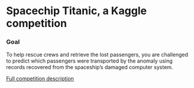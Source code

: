 # Spacechip Titanic, a Kaggle competition



### Goal

To help rescue crews and retrieve the lost passengers, you are challenged to predict which passengers were transported by the anomaly using records recovered from the spaceship’s damaged computer system.

[Full competition description](https://www.kaggle.com/competitions/spaceship-titanic/overview)
